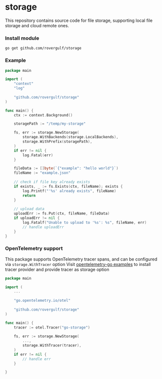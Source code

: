 # storage

This repository contains source code for file storage, 
supporting local file storage and cloud remote ones.

### Install module
```shell
go get github.com/rovergulf/storage
```

### Example
```go
package main

import (
	"context"
	"log"
	
	"github.com/rovergulf/storage"
)

func main() {
    ctx := context.Background()

    storagePath := "/temp/my-storage"

    fs, err := storage.NewStorage(
        storage.WithBackends(storage.LocalBackends),
        storage.WithPrefix(storagePath),
    )
    if err != nil {
        log.Fatal(err)	
    }

    fileData := []byte(`{"example": "hello world"}`)
    fileName := "example.json"
	
    // check if file key already exists 
    if exists, _ := fs.Exists(ctx, fileName); exists {
        log.Printf("'%s' already exists", fileName)
        return
    }
	
	// upload data
    uploadErr := fs.Put(ctx, fileName, fileData)
    if uploadErr != nil {
        log.Fatalf("Unable to upload to '%s': %s", fileName, err)
        // handle uploadErr
    }
}
```

### OpenTelemetry support
This package supports OpenTelemetry tracer spans, and can be configured via `storage.WithTracer` option
Visit [opentelemetry-go examples](https://github.com/open-telemetry/opentelemetry-go/tree/main/example) to install tracer provider and provide tracer as storage option
```go
package main

import (
	...
	
	"go.opentelemetry.io/otel"
	
	"github.com/rovergulf/storage"
)

func main() {
	tracer := otel.Tracer("go-storage")
	
	fs, err := storage.NewStorage(
		...,
		storage.WithTracer(tracer),
	)
	if err != nil {
		// handle err	
	}

}

```
